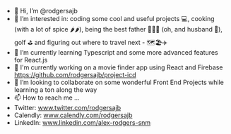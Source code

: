 - 👋 Hi, I’m @rodgersajb
- 👀 I’m interested in: coding some cool and useful projects 💻, cooking (with a lot of spice 🌶🌶), being the best father 👨🧒👶 (oh, and husband 💑), golf ⛳ and figuring out where to travel next - 🗺🏖✈
- 🌱 I’m currently learning Typescript and some more advanced features for React.js
- 💪 I'm currently working on a movie finder app using React and Firebase https://github.com/rodgersajb/project-icd
- 💞️ I’m looking to collaborate on some wonderful Front End Projects while learning a ton along the way
- 📫 How to reach me ...
-   Twitter: www.twitter.com/rodgersajb
-   Calendly: www.calendly.com/rodgersajb
-   LinkedIn: www.linkedin.com/alex-rodgers-snm

<!---
rodgersajb/rodgersajb is a ✨ special ✨ repository because its `README.md` (this file) appears on your GitHub profile.
You can click the Preview link to take a look at your changes.
--->
